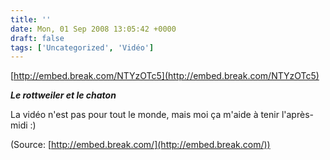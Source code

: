 ```yaml
---
title: ''
date: Mon, 01 Sep 2008 13:05:42 +0000
draft: false
tags: ['Uncategorized', 'Vidéo']
---
```


[http://embed.break.com/NTYzOTc5](http://embed.break.com/NTYzOTc5)

_**Le rottweiler et le chaton**_

La vidéo n'est pas pour tout le monde, mais moi ça m'aide à tenir l'après-midi :)

(Source: [http://embed.break.com/](http://embed.break.com/))